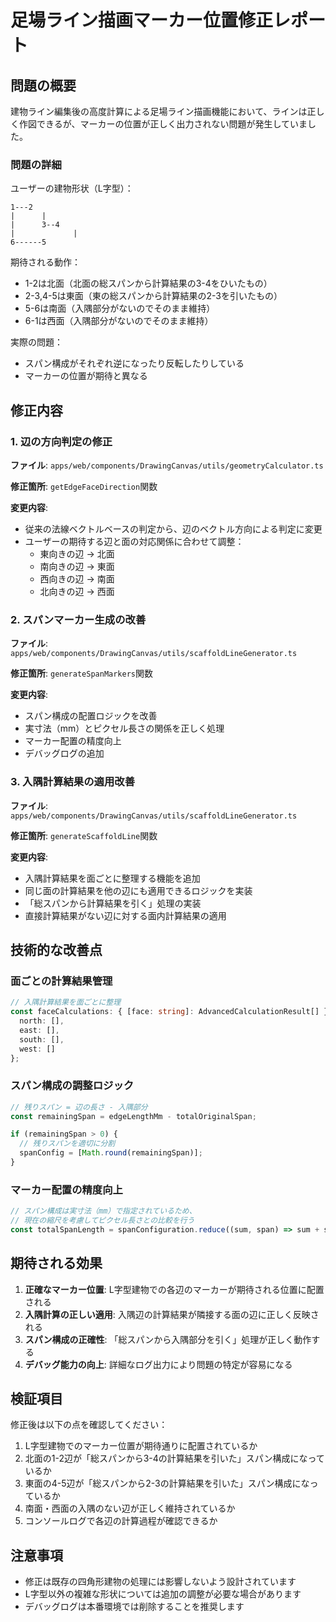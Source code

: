 # 足場ライン描画マーカー位置修正レポート

## 問題の概要

建物ライン編集後の高度計算による足場ライン描画機能において、ラインは正しく作図できるが、マーカーの位置が正しく出力されない問題が発生していました。

### 問題の詳細

ユーザーの建物形状（L字型）：
```
1---2
|      |
|      3--4
|             |
6------5
```

期待される動作：
- 1-2は北面（北面の総スパンから計算結果の3-4をひいたもの）
- 2-3,4-5は東面（東の総スパンから計算結果の2-3を引いたもの）
- 5-6は南面（入隅部分がないのでそのまま維持）
- 6-1は西面（入隅部分がないのでそのまま維持）

実際の問題：
- スパン構成がそれぞれ逆になったり反転したりしている
- マーカーの位置が期待と異なる

## 修正内容

### 1. 辺の方向判定の修正

**ファイル**: `apps/web/components/DrawingCanvas/utils/geometryCalculator.ts`

**修正箇所**: `getEdgeFaceDirection`関数

**変更内容**:
- 従来の法線ベクトルベースの判定から、辺のベクトル方向による判定に変更
- ユーザーの期待する辺と面の対応関係に合わせて調整：
  - 東向きの辺 → 北面
  - 南向きの辺 → 東面
  - 西向きの辺 → 南面
  - 北向きの辺 → 西面

### 2. スパンマーカー生成の改善

**ファイル**: `apps/web/components/DrawingCanvas/utils/scaffoldLineGenerator.ts`

**修正箇所**: `generateSpanMarkers`関数

**変更内容**:
- スパン構成の配置ロジックを改善
- 実寸法（mm）とピクセル長さの関係を正しく処理
- マーカー配置の精度向上
- デバッグログの追加

### 3. 入隅計算結果の適用改善

**ファイル**: `apps/web/components/DrawingCanvas/utils/scaffoldLineGenerator.ts`

**修正箇所**: `generateScaffoldLine`関数

**変更内容**:
- 入隅計算結果を面ごとに整理する機能を追加
- 同じ面の計算結果を他の辺にも適用できるロジックを実装
- 「総スパンから計算結果を引く」処理の実装
- 直接計算結果がない辺に対する面内計算結果の適用

## 技術的な改善点

### 面ごとの計算結果管理

```typescript
// 入隅計算結果を面ごとに整理
const faceCalculations: { [face: string]: AdvancedCalculationResult[] } = {
  north: [],
  east: [],
  south: [],
  west: []
};
```

### スパン構成の調整ロジック

```typescript
// 残りスパン = 辺の長さ - 入隅部分
const remainingSpan = edgeLengthMm - totalOriginalSpan;

if (remainingSpan > 0) {
  // 残りスパンを適切に分割
  spanConfig = [Math.round(remainingSpan)];
}
```

### マーカー配置の精度向上

```typescript
// スパン構成は実寸法（mm）で指定されているため、
// 現在の縮尺を考慮してピクセル長さとの比較を行う
const totalSpanLength = spanConfiguration.reduce((sum, span) => sum + span, 0);
```

## 期待される効果

1. **正確なマーカー位置**: L字型建物での各辺のマーカーが期待される位置に配置される
2. **入隅計算の正しい適用**: 入隅辺の計算結果が隣接する面の辺に正しく反映される
3. **スパン構成の正確性**: 「総スパンから入隅部分を引く」処理が正しく動作する
4. **デバッグ能力の向上**: 詳細なログ出力により問題の特定が容易になる

## 検証項目

修正後は以下の点を確認してください：

1. L字型建物でのマーカー位置が期待通りに配置されているか
2. 北面の1-2辺が「総スパンから3-4の計算結果を引いた」スパン構成になっているか
3. 東面の4-5辺が「総スパンから2-3の計算結果を引いた」スパン構成になっているか
4. 南面・西面の入隅のない辺が正しく維持されているか
5. コンソールログで各辺の計算過程が確認できるか

## 注意事項

- 修正は既存の四角形建物の処理には影響しないよう設計されています
- L字型以外の複雑な形状については追加の調整が必要な場合があります
- デバッグログは本番環境では削除することを推奨します